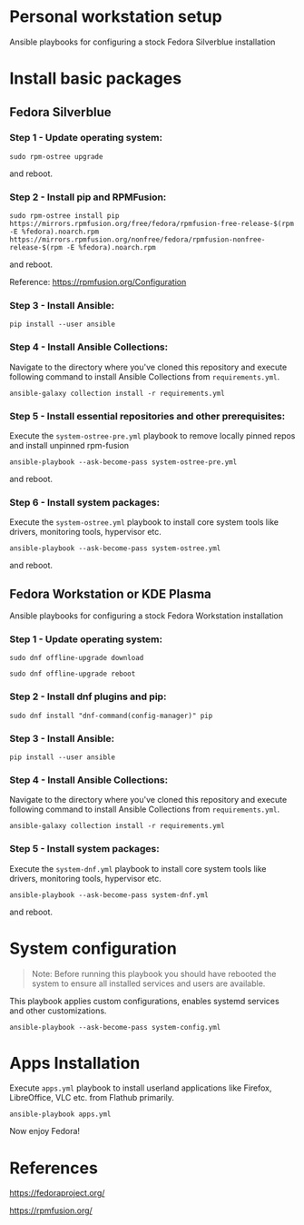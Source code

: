 # Personal workstation setup

Ansible playbooks for configuring a stock Fedora Silverblue installation

# Install basic packages

## Fedora Silverblue

### Step 1 - Update operating system:

```
sudo rpm-ostree upgrade
```

and reboot.

### Step 2 - Install pip and RPMFusion:

```
sudo rpm-ostree install pip https://mirrors.rpmfusion.org/free/fedora/rpmfusion-free-release-$(rpm -E %fedora).noarch.rpm https://mirrors.rpmfusion.org/nonfree/fedora/rpmfusion-nonfree-release-$(rpm -E %fedora).noarch.rpm
```

and reboot.

Reference: https://rpmfusion.org/Configuration

### Step 3 - Install Ansible:

```
pip install --user ansible
```

### Step 4 - Install Ansible Collections:

Navigate to the directory where you've cloned this repository and execute following command to install Ansible Collections from `requirements.yml`.

```
ansible-galaxy collection install -r requirements.yml
```

### Step 5 - Install essential repositories and other prerequisites:

Execute the `system-ostree-pre.yml` playbook to remove locally pinned repos and install unpinned rpm-fusion

```
ansible-playbook --ask-become-pass system-ostree-pre.yml
```

and reboot.

### Step 6 - Install system packages:

Execute the `system-ostree.yml` playbook to install core system tools like drivers, monitoring tools, hypervisor etc.

```
ansible-playbook --ask-become-pass system-ostree.yml
```

and reboot.

## Fedora Workstation or KDE Plasma

Ansible playbooks for configuring a stock Fedora Workstation installation

### Step 1 - Update operating system:

```
sudo dnf offline-upgrade download
```

```
sudo dnf offline-upgrade reboot
```

### Step 2 - Install dnf plugins and pip:

```
sudo dnf install "dnf-command(config-manager)" pip
```

### Step 3 - Install Ansible:

```
pip install --user ansible
```

### Step 4 - Install Ansible Collections:

Navigate to the directory where you've cloned this repository and execute following command to install Ansible Collections from `requirements.yml`.

```
ansible-galaxy collection install -r requirements.yml
```

### Step 5 - Install system packages:

Execute the `system-dnf.yml` playbook to install core system tools like drivers, monitoring tools, hypervisor etc.

```
ansible-playbook --ask-become-pass system-dnf.yml
```

and reboot.

# System configuration

> Note: Before running this playbook you should have rebooted the system to ensure all installed services and users are available.

This playbook applies custom configurations, enables systemd services and other customizations.

```
ansible-playbook --ask-become-pass system-config.yml
```

# Apps Installation

Execute `apps.yml` playbook to install userland applications like Firefox, LibreOffice, VLC etc. from Flathub primarily.

```
ansible-playbook apps.yml
```

Now enjoy Fedora!

# References

https://fedoraproject.org/

https://rpmfusion.org/
